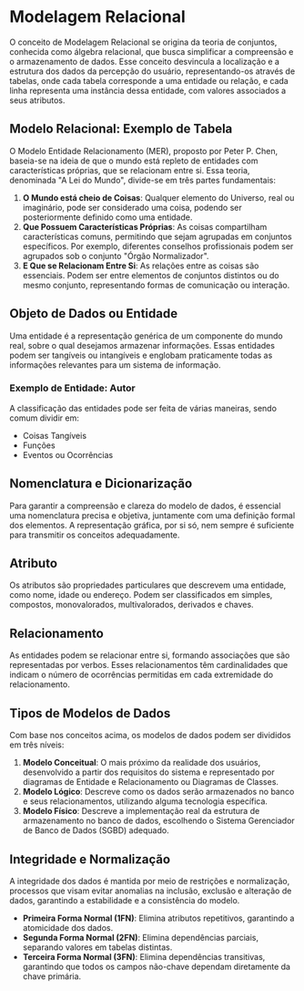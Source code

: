 # Modelagem Relacional

O conceito de Modelagem Relacional se origina da teoria de conjuntos, conhecida como álgebra relacional, que busca simplificar a compreensão e o armazenamento de dados. Esse conceito desvincula a localização e a estrutura dos dados da percepção do usuário, representando-os através de tabelas, onde cada tabela corresponde a uma entidade ou relação, e cada linha representa uma instância dessa entidade, com valores associados a seus atributos.

## Modelo Relacional: Exemplo de Tabela

O Modelo Entidade Relacionamento (MER), proposto por Peter P. Chen, baseia-se na ideia de que o mundo está repleto de entidades com características próprias, que se relacionam entre si. Essa teoria, denominada "A Lei do Mundo", divide-se em três partes fundamentais:

1. **O Mundo está cheio de Coisas**: Qualquer elemento do Universo, real ou imaginário, pode ser considerado uma coisa, podendo ser posteriormente definido como uma entidade.
2. **Que Possuem Características Próprias**: As coisas compartilham características comuns, permitindo que sejam agrupadas em conjuntos específicos. Por exemplo, diferentes conselhos profissionais podem ser agrupados sob o conjunto "Órgão Normalizador".
3. **E Que se Relacionam Entre Si**: As relações entre as coisas são essenciais. Podem ser entre elementos de conjuntos distintos ou do mesmo conjunto, representando formas de comunicação ou interação.

## Objeto de Dados ou Entidade

Uma entidade é a representação genérica de um componente do mundo real, sobre o qual desejamos armazenar informações. Essas entidades podem ser tangíveis ou intangíveis e englobam praticamente todas as informações relevantes para um sistema de informação.

### Exemplo de Entidade: Autor

A classificação das entidades pode ser feita de várias maneiras, sendo comum dividir em:

- Coisas Tangíveis
- Funções
- Eventos ou Ocorrências

## Nomenclatura e Dicionarização

Para garantir a compreensão e clareza do modelo de dados, é essencial uma nomenclatura precisa e objetiva, juntamente com uma definição formal dos elementos. A representação gráfica, por si só, nem sempre é suficiente para transmitir os conceitos adequadamente.

## Atributo

Os atributos são propriedades particulares que descrevem uma entidade, como nome, idade ou endereço. Podem ser classificados em simples, compostos, monovalorados, multivalorados, derivados e chaves.

## Relacionamento

As entidades podem se relacionar entre si, formando associações que são representadas por verbos. Esses relacionamentos têm cardinalidades que indicam o número de ocorrências permitidas em cada extremidade do relacionamento.

## Tipos de Modelos de Dados

Com base nos conceitos acima, os modelos de dados podem ser divididos em três níveis:

1. **Modelo Conceitual**: O mais próximo da realidade dos usuários, desenvolvido a partir dos requisitos do sistema e representado por diagramas de Entidade e Relacionamento ou Diagramas de Classes.
2. **Modelo Lógico**: Descreve como os dados serão armazenados no banco e seus relacionamentos, utilizando alguma tecnologia específica.
3. **Modelo Físico**: Descreve a implementação real da estrutura de armazenamento no banco de dados, escolhendo o Sistema Gerenciador de Banco de Dados (SGBD) adequado.

## Integridade e Normalização

A integridade dos dados é mantida por meio de restrições e normalização, processos que visam evitar anomalias na inclusão, exclusão e alteração de dados, garantindo a estabilidade e a consistência do modelo.

- **Primeira Forma Normal (1FN)**: Elimina atributos repetitivos, garantindo a atomicidade dos dados.
- **Segunda Forma Normal (2FN)**: Elimina dependências parciais, separando valores em tabelas distintas.
- **Terceira Forma Normal (3FN)**: Elimina dependências transitivas, garantindo que todos os campos não-chave dependam diretamente da chave primária.


